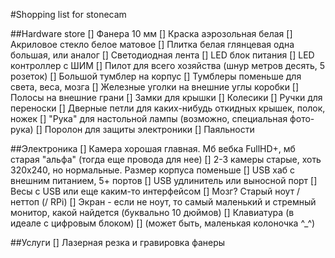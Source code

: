 #Shopping list for stonecam

##Hardware store
[] Фанера 10 мм
[] Краска аэрозольная белая
[] Акриловое стекло белое матовое
[] Плитка белая глянцевая одна большая, или аналог
[] Светодиодная лента
[] LED блок питания
[] LED контроллер с ШИМ
[] Пилот для всего хозяйства (шнур метров десять, 5 розеток)
[] Большой тумблер на корпус
[] Тумблеры поменьше для света, веса, мозга
[] Железные уголки на внешние углы коробки
[] Полосы на внешние грани
[] Замки для крышки
[] Колесики
[] Ручки для переноски
[] Дверные петли для каких-нибудь откидных крышек, полок, ножек
[] "Рука" для настольной лампы (возможно, специальная фото-рука)
[] Поролон для защиты электроники
[] Паяльности

##Электроника
[] Камера хорошая главная. Мб вебка FullHD+, мб старая "альфа" (тогда еще провода для нее)
[] 2-3 камеры старые, хоть 320х240, но нормальные. Размер корпуса поменьше
[] USB хаб с внешним питанием, 5+ портов
[] USB удлинитель или выносной порт
[] Весы с USB или еще каким-то интерфейсом
[] Мозг? Старый ноут / неттоп (/ RPi)
[] Экран - если не ноут, то самый маленький и стремный монитор, какой найдется (буквально 10 дюймов)
[] Клавиатура (в идеале с цифровым блоком)
[] (может быть, маленькая колоночка ^_^)

##Услуги
[] Лазерная резка и гравировка фанеры


